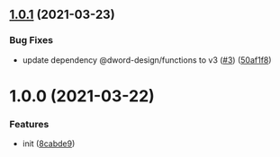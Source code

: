 ## [1.0.1](https://github.com/dword-design/nuxt-sourcemaps-abs-sourceroot/compare/v1.0.0...v1.0.1) (2021-03-23)


### Bug Fixes

* update dependency @dword-design/functions to v3 ([#3](https://github.com/dword-design/nuxt-sourcemaps-abs-sourceroot/issues/3)) ([50af1f8](https://github.com/dword-design/nuxt-sourcemaps-abs-sourceroot/commit/50af1f86a89803b91b6ccfb98131b867b1fffaab))

# 1.0.0 (2021-03-22)


### Features

* init ([8cabde9](https://github.com/dword-design/nuxt-sourcemaps-abs-sourceroot/commit/8cabde9a8014bd2b8a44fe1b6c5b00061224a7b2))
